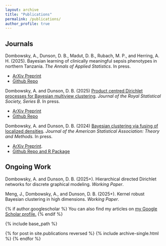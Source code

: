 ```yaml
---
layout: archive
title: "Publications"
permalink: /publications/
author_profile: true
---
```


## Journals

Dombowsky, A., Dunson, D. B., Madut, D. B., Rubach, M. P., and Herring,  A. H. (2025). Bayesian learning of clinically meaningful sepsis phenotypes in northern Tanzania. *The Annals of Applied Statistics*. In press.
* [ArXiv Preprint](https://arxiv.org/abs/2405.01746)
* [Github Repo](https://github.com/adombowsky/CLAMR)

Dombowsky, A. and Dunson, D. B. (2025) [Product centred Dirichlet processes for Bayesian multiview clustering](https://academic.oup.com/jrsssb/advance-article/doi/10.1093/jrsssb/qkaf021/8123289). *Journal of the Royal Statistical Society, Series B*. In press.
* [ArXiv Preprint](https://arxiv.org/abs/2312.05365)
* [Github Repo](https://github.com/adombowsky/clic)

Dombowsky, A. and Dunson, D. B. (2024) [Bayesian clustering via fusing of localized densities](https://www.tandfonline.com/doi/full/10.1080/01621459.2024.2427935). *Journal of the American Statistical Association: Theory and Methods.* In press.
* [ArXiv Preprint](https://arxiv.org/abs/2304.00074).
* [Github Repo and R Package](https://github.com/adombowsky/FOLD)

## Ongoing Work
Dombowsky, A. and Dunson, D. B. (2025+). Hierarchical directed Dirichlet networks for discrete graphical modeling. *Working Paper*.

Meng, J., Dombowsky, A., and Dunson, D. B. (2025+). Kernel robust Bayesian clustering in high dimensions. *Working Paper*.

{% if author.googlescholar %}
  You can also find my articles on <u><a href="{{author.googlescholar}}">my Google Scholar profile</a>.</u>
{% endif %}

{% include base_path %}

{% for post in site.publications reversed %}
  {% include archive-single.html %}
{% endfor %}
